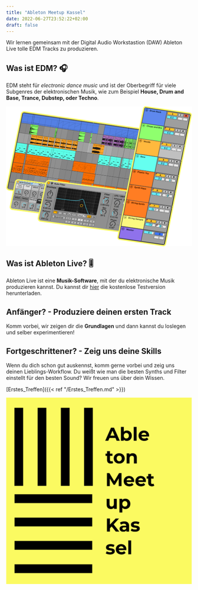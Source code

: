 ```yaml
---
title: "Ableton Meetup Kassel"
date: 2022-06-27T23:52:22+02:00
draft: false
---
```

Wir lernen gemeinsam mit der Digital Audio Workstastion (DAW) Ableton Live tolle EDM Tracks zu produzieren.

## Was ist EDM? 🎧
EDM steht für *electronic dance music* und ist der Oberbegriff für viele Subgenres der elektronischen Musik, wie zum Beispiel **House, Drum and Base, Trance, Dubstep, oder Techno**.

![Live](live.png)

## Was ist Ableton Live? 🎚️
Ableton Live ist eine **Musik-Software**, mit der du elektronische Musik produzieren kannst. Du kannst dir  [hier](https://www.ableton.com/de/trial/) die kostenlose Testversion herunterladen.

## Anfänger? - Produziere deinen ersten Track 
Komm vorbei, wir zeigen dir die **Grundlagen** und dann kannst du loslegen und selber experimentieren!

## Fortgeschrittener? - Zeig uns deine Skills
Wenn du dich schon gut auskennst, komm gerne vorbei und zeig uns deinen Lieblings-Workflow. Du weißt wie man die besten Synths und Filter einstellt für den besten Sound? Wir freuen uns über dein Wissen.

[Erstes_Treffen]({{< ref "/Erstes_Treffen.md" >}})

![Ableton](ableton.png)


